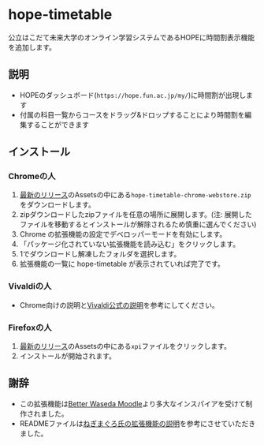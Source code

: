 # hope-timetable
公立はこだて未来大学のオンライン学習システムであるHOPEに時間割表示機能を追加します。

## 説明
- HOPEのダッシュボード(`https://hope.fun.ac.jp/my/`)に時間割が出現します
- 付属の科目一覧からコースをドラッグ&ドロップすることにより時間割を編集することができます

## インストール
### Chromeの人
1. [最新のリリース](https://github.com/cathiecode/hope-timetable/releases)のAssetsの中にある`hope-timetable-chrome-webstore.zip`をダウンロードします。
2. zipダウンロードしたzipファイルを任意の場所に展開します。(注: 展開したファイルを移動するとインストールが解除されるため慎重に選んでください)
3. Chrome の拡張機能の設定でデベロッパーモードを有効にします。
4. 「パッケージ化されていない拡張機能を読み込む」をクリックします。
5. 1でダウンロードし解凍したフォルダを選択します。
6. 拡張機能の一覧に hope-timetable が表示されていれば完了です。

### Vivaldiの人
- Chrome向けの説明と[Vivaldi公式の説明](https://help.vivaldi.com/ja/desktop-ja/miscellaneous-ja/extensions/#Vivaldi1)を参考にしてください。

### Firefoxの人
1. [最新のリリース](https://github.com/cathiecode/hope-timetable/releases)のAssetsの中にある`xpi`ファイルをクリックします。
2. インストールが開始されます。

## 謝辞
- この拡張機能は[Better Waseda Moodle](https://github.com/mkihr-ojisan/better-waseda-moodle)より多大なインスパイアを受けて制作されました。
- READMEファイルは[ねぎまぐろ氏の拡張機能の説明](https://github.com/kume-negitoro/hope-coursename-fix)を参考にさせていただきました。
